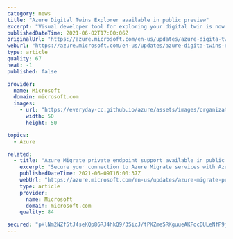 ```yaml
---
category: news
title: "Azure Digital Twins Explorer available in public preview"
excerpt: "Visual developer tool for exploring your digital twin is now available as a web application."
publishedDateTime: 2021-06-02T17:00:06Z
originalUrl: "https://azure.microsoft.com/en-us/updates/azure-digita-twins-explorer-preview/"
webUrl: "https://azure.microsoft.com/en-us/updates/azure-digita-twins-explorer-preview/"
type: article
quality: 67
heat: -1
published: false

provider:
  name: Microsoft
  domain: microsoft.com
  images:
    - url: "https://everyday-cc.github.io/azure/assets/images/organizations/microsoft.com-50x50.jpg"
      width: 50
      height: 50

topics:
  - Azure

related:
  - title: "Azure Migrate private endpoint support available in public preview"
    excerpt: "Secure your connection to Azure Migrate services with Azure Migrate Private Link.  "
    publishedDateTime: 2021-06-09T16:00:37Z
    webUrl: "https://azure.microsoft.com/en-us/updates/azure-migrate-private-endpoint-support-available-in-public-preview/"
    type: article
    provider:
      name: Microsoft
      domain: microsoft.com
    quality: 84

secured: "p+lNm2NZf5tJ4seKQp86RJ4hkQ9/3SicJ/tPKZmeSRKguueAKFocDULeNfP9j6M7ALGz/vgttLPhU9TZvDYyopToMAWTfLGZ45e4tBra+ERSQ2IZcmeGcgh+7R9VncFJV7ovP6RRYzp79FfrP2BHSu7YfyBA2Y1KeJM4H7xKs+ifd3wTcl/dwSSRFzCtM1HKw0QGByrVtbYygjVQ1zTeqPEFbJ9AYl8/YJOBOtrE4zdFX24sXFx2/XtSjNoCfeChd1ku95vGOcYdhdUl1cPjQzhPPSbEUe+7aQ5o9064NPJpoVcrNOQaLdUPA9PQhVLSPRsIjef+xO6vGvtk6lSSLZdv+8wUX9Q/9QTwdqk+LqA=;0NYilLCKNabKlhaXwrnIHw=="
---
```


